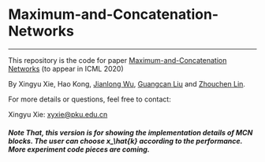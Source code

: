 # Maximum-and-Concatenation-Networks

***********************************************************************************************************

This repository is the code for paper [Maximum-and-Concatenation Networks](https://arxiv.org/abs/2007.04630) (to appear in ICML 2020)

By Xingyu Xie, Hao Kong, [Jianlong Wu](https://jlwu1992.github.io), [Guangcan Liu](https://scholar.google.com/citations?user=JIfH-5IAAAAJ) and [Zhouchen Lin](https://zhouchenlin.github.io/).


For more details or questions, feel free to contact: 

Xingyu Xie: xyxie@pku.edu.cn

##### Note That, this version is for showing the implementation details of MCN blocks. The user can choose x_\hat{k} according to the performance. More experiment code pieces are coming.
